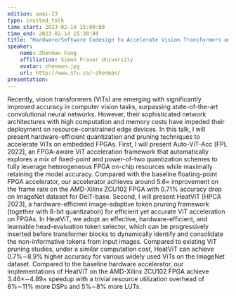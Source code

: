 ```yaml
---
edition: aaai-23
type: invited_talk
time_start: 2023-02-14 15:00:00
time_end: 2023-02-14 15:30:00
title: "Hardware/Software Codesign to Accelerate Vision Transformers on FPGAs"
speaker:
    name: Zhenman Fang 
    affiliation: Simon Fraser University
    avatar: zhenman.jpg  
    url: http://www.sfu.ca/~zhenman/
presentation:
---
```

Recently, vision transformers (ViTs) are emerging with significantly improved accuracy in computer vision tasks, surpassing state-of-the-art convolutional neural networks. However, their sophisticated network architectures with high computation and memory costs have impeded their deployment on resource-constrained edge devices. In this talk, I will present hardware-efficient quantization and pruning techniques to accelerate ViTs on embedded FPGAs. First, I will present Auto-ViT-Acc [FPL 2022], an FPGA-aware ViT acceleration framework that automatically explores a mix of fixed-point and power-of-two quantization schemes to fully leverage heterogeneous FPGA on-chip resources while maximally retaining the model accuracy. Compared with the baseline floating-point FPGA accelerator, our accelerator achieves around 5.6× improvement on the frame rate on the AMD-Xilinx ZCU102 FPGA with 0.71% accuracy drop on ImageNet dataset for DeiT-base. Second, I will present HeatViT [HPCA 2023], a hardware-efficient image-adaptive token pruning framework (together with 8-bit quantization) for efficient yet accurate ViT acceleration on FPGAs. In HeatViT, we adopt an effective, hardware-efficient, and learnable head-evaluation token selector, which can be progressively inserted before transformer blocks to dynamically identify and consolidate the non-informative tokens from input images. Compared to existing ViT pruning studies, under a similar computation cost, HeatViT can achieve 0.7%∼8.9% higher accuracy for various widely used ViTs on the ImageNet dataset. Compared to the baseline hardware accelerator, our implementations of HeatViT on the AMD-Xilinx ZCU102 FPGA achieve 3.46×∼4.89× speedup with a trivial resource utilization overhead of 8%∼11% more DSPs and 5%∼8% more LUTs.

